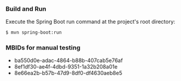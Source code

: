 ### Build and Run
Execute the Spring Boot run command at the project's root directory:
``` Bash
$ mvn spring-boot:run
```
### MBIDs for manual testing
* ba550d0e-adac-4864-b88b-407cab5e76af
* 8ef1df30-ae4f-4dbd-9351-1a32b208a01e
* 8e66ea2b-b57b-47d9-8df0-df4630aeb8e5
